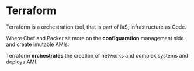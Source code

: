 # Terraform

Terraform is a orchestration tool, that is part of IaS, Infrastructure as Code.

Where Chef and Packer sit more on the **configuaration** management side and create imutable AMIs.

Terraform **orchestrates** the creation of networks and complex systems and deploys AMI.
